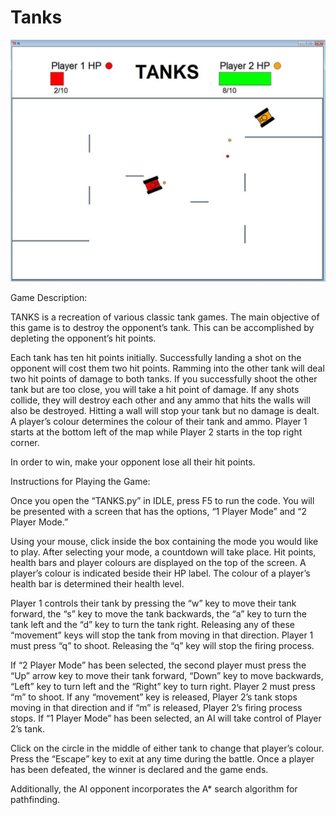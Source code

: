 # Tanks

![Screenshot](TanksPicture.jpg)

Game Description:

TANKS is a recreation of various classic tank games. The main objective of this game is to destroy the opponent’s tank. This can be accomplished by depleting the opponent’s hit points. 

Each tank has ten hit points initially. Successfully landing a shot on the opponent will cost them two hit points. Ramming into the other tank will deal two hit points of damage to both tanks. If you successfully shoot the other tank but are too close, you will take a hit point of damage. If any shots collide, they will destroy each other and any ammo that hits the walls will also be destroyed. Hitting a wall will stop your tank but no damage is dealt. A player’s colour determines the colour of their tank and ammo. Player 1 starts at the bottom left of the map while Player 2 starts in the top right corner. 

In order to win, make your opponent lose all their hit points. 

Instructions for Playing the Game:

Once you open the “TANKS.py” in IDLE, press F5 to run the code. You will be presented with a screen that has the options, “1 Player Mode” and “2 Player Mode.” 

Using your mouse, click inside the box containing the mode you would like to play. After selecting your mode, a countdown will take place. Hit points, health bars and player colours are displayed on the top of the screen. A player’s colour is indicated beside their HP label. The colour of a player’s health bar is determined their health level. 

Player 1 controls their tank by pressing the “w” key to move their tank forward, the “s” key to move the tank backwards, the “a” key to turn the tank left and the “d” key to turn the tank right. Releasing any of these “movement” keys will stop the tank from moving in that direction. Player 1 must press “q” to shoot. Releasing the “q” key will stop the firing process.

If “2 Player Mode” has been selected, the second player must press the “Up” arrow key to move their tank forward, “Down” key to move backwards, “Left” key to turn left and the “Right” key to turn right. Player 2 must press “m” to shoot. If any “movement” key is released, Player 2’s tank stops moving in that direction and if “m” is released, Player 2’s firing process stops. If “1 Player Mode” has been selected, an AI will take control of Player 2’s tank. 

Click on the circle in the middle of either tank to change that player’s colour. 
Press the “Escape” key to exit at any time during the battle. Once a player has been defeated, the winner is declared and the game ends. 

Additionally, the AI opponent incorporates the A* search algorithm for pathfinding.

